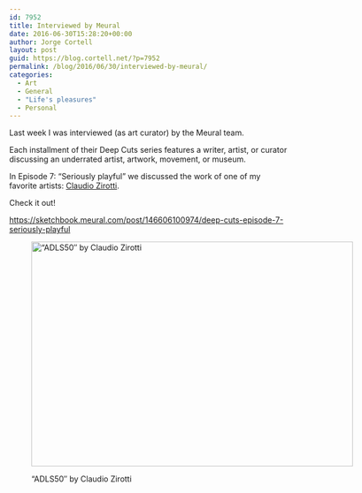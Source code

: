 ```yaml
---
id: 7952
title: Interviewed by Meural
date: 2016-06-30T15:28:20+00:00
author: Jorge Cortell
layout: post
guid: https://blog.cortell.net/?p=7952
permalink: /blog/2016/06/30/interviewed-by-meural/
categories:
  - Art
  - General
  - "Life's pleasures"
  - Personal
---
```

Last week I was interviewed (as art curator) by the Meural team.

Each installment of their Deep Cuts series features a writer, artist, or curator discussing an underrated artist, artwork, movement, or museum.

In Episode 7: “Seriously playful” we discussed the work of one of my favorite artists: [Claudio Zirotti](https://zirotticrea.blogspot.com/).

Check it out!
  
<https://sketchbook.meural.com/post/146606100974/deep-cuts-episode-7-seriously-playful><figure style="width: 581px" class="wp-caption aligncenter">

<img class="" src="https://66.media.tumblr.com/9288261b95b4bd9b0b5a5bb734f077d7/tumblr_inline_o9hlimBM8M1sak3bt_1280.jpg" alt="“ADLS50″ by Claudio Zirotti" width="581" height="407" /><figcaption class="wp-caption-text">“ADLS50″ by Claudio Zirotti</figcaption></figure>